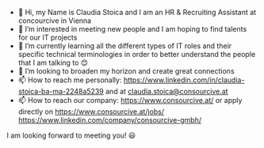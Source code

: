 - 👋 Hi, my Name is Claudia Stoica and I am an HR & Recruiting Assistant at concourcive in Vienna
- 👀 I’m interested in meeting new people and I am hoping to find talents for our IT projects
- 🌱 I’m currently learning all the different types of IT roles and their specific technical terminologies in order to better understand the people that I am talking to 😊
- 💞️ I’m looking to broaden my horizon and create great connections
- 📫 How to reach me personally: https://www.linkedin.com/in/claudia-stoica-ba-ma-2248a5239   and at claudia.stoica@consourcive.at
- 📫 How to reach our company:
https://www.consourcive.at/ or apply directly on https://www.consourcive.at/jobs/
https://www.linkedin.com/company/consourcive-gmbh/

I am looking forward to meeting you! 😃

<!---
ClaudiaStoicaconsourcive/ClaudiaStoicaconsourcive is a ✨ special ✨ repository because its `README.md` (this file) appears on your GitHub profile.
You can click the Preview link to take a look at your changes.
--->
